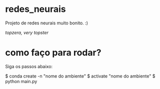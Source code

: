 # redes_neurais
Projeto de redes neurais muito bonito. :)

*topzera, very topster*

# como faço para rodar?

Siga os passos abaixo:

$ conda create -n "nome do ambiente"
$ activate "nome do ambiente"
$ python main.py
